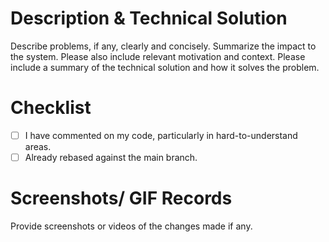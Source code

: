 # Description & Technical Solution

Describe problems, if any, clearly and concisely.
Summarize the impact to the system.
Please also include relevant motivation and context.
Please include a summary of the technical solution and how it solves the problem.

# Checklist

- [ ] I have commented on my code, particularly in hard-to-understand areas.
- [ ] Already rebased against the main branch.

# Screenshots/ GIF Records

Provide screenshots or videos of the changes made if any.
